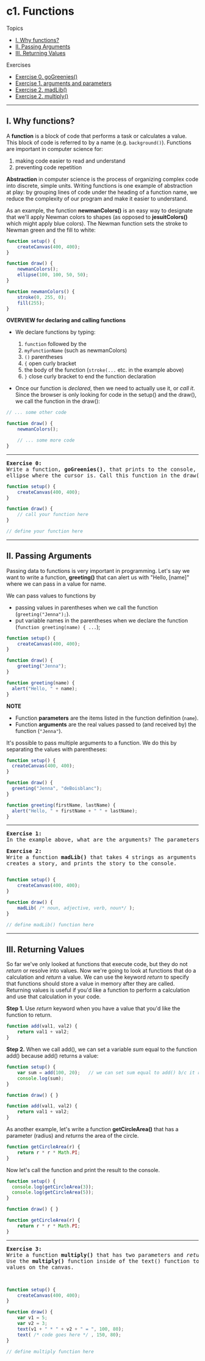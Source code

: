 # c1. Functions

Topics
* [I. Why functions?](#i-why-functions)
* [II. Passing Arguments](#ii-passing-arguments)
* [III. Returning Values](#iii-returning-values)

Exercises
* [Exercise 0. goGreenies()](#ex0)
* [Exercise 1. arguments and parameters](#ex1)
* [Exercise 2. madLib()](#ex2)
* [Exercise 2. multiply()](#ex3)

---

## I. Why functions?

A **function** is a block of code that performs a task or calculates a value. This block of code is referred to by a name (e.g. `background()`). Functions are important in computer science for:

1. making code easier to read and understand
2. preventing code repetition

**Abstraction** in computer science is the process of organizing complex code into discrete, simple units. Writing functions is one example of abstraction at play: by grouping lines of code under the heading of a function name, we reduce the complexity of our program and make it easier to understand.

As an example, the function **newmanColors()** is an easy way to designate that we'll apply Newman colors to shapes (as opposed to **jesuitColors()** which might apply blue colors). The Newman function sets the stroke to Newman green and the fill to white:

```javascript
function setup() {
    createCanvas(400, 400);
}

function draw() {
    newmanColors();
    ellipse(100, 100, 50, 50);
}

function newmanColors() {
    stroke(0, 255, 0);
    fill(255);
}


```

**OVERVIEW for declaring and calling functions**

* We declare functions by typing:

  1. `function` followed by the
  2. `myFunctionName` (such as newmanColors)
  3. `()` parentheses
  4. `{` open curly bracket
  5. the body of the function (`stroke(...` etc. in the example above)
  6. `}` close curly bracket to end the function declaration

* Once our function is *declared*, then we need to actually use it, or *call it*. Since the browser is only looking for code in the setup() and the draw(), we call the function in the draw():

```javascript
// ... some other code

function draw() {
    newmanColors();

    // ... some more code
}
```

---

<a name="ex0"></a>
<pre>
<b>Exercise 0:</b>
Write a function, <b>goGreenies()</b>, that prints to the console, "Go Greenies!" and draws a green
ellipse where the cursor is. Call this function in the draw().
</pre>

```javascript
function setup() {
    createCanvas(400, 400);
}

function draw() {
    // call your function here
}

// define your function here
```

---

## II. Passing Arguments

Passing data to functions is very important in programming. Let's say we want to write a function, **greeting()** that can alert us with "Hello, [name]" where we can pass in a value for name.

We can pass values to functions by
* passing values in parentheses when we call the function (`greeting("Jenna");`).
* put variable names in the parentheses when we declare the function (`function greeting(name) { ...`);

```javascript
function setup() {
    createCanvas(400, 400);
}

function draw() {
    greeting("Jenna");   
}

function greeting(name) {
  alert("Hello, " + name);
}
```

**NOTE**
* Function **parameters** are the items listed in the function definition (`name`).
* Function **arguments** are the real values passed to (and received by) the function (`"Jenna"`).

It's possible to pass multiple arguments to a function. We do this by separating the values with parentheses:

```javascript
function setup() {
  createCanvas(400, 400);
}

function draw() {
  greeting("Jenna", "deBoisblanc");   
}

function greeting(firstName, lastName) {
  alert("Hello, " + firstName + " " + lastName);
}
```

---

<a name="ex1"></a>
<pre>
<b>Exercise 1:</b>
In the example above, what are the arguments? The parameters?
</pre>

<a name="ex2"></a>
<pre>
<b>Exercise 2:</b>
Write a function <b>madLib()</b> that takes 4 strings as arguments (noun, adjective, verb, noun),
creates a story, and prints the story to the console.
</pre>

```javascript

function setup() {
    createCanvas(400, 400);
}

function draw() {
    madLib( /* noun, adjective, verb, noun*/ );
}

// define madLib() function here

```

---

## III. Returning Values

So far we've only looked at functions that execute code, but they do not *return* or resolve into values. Now we're going to look at functions that do a calculation and *return* a value. We can use the keyword *return* to specify that functions should store a value in memory after they are called. Returning values is useful if you'd like a function to perform a calculation and use that calculation in your code.


**Step 1.** Use *return* keyword when you have a value that you'd like the function to return.

```javascript
function add(val1, val2) {
    return val1 + val2;
}
```

**Step 2.** When we call add(), we can set a variable *sum* equal to the function add() because add() returns a value:

```javascript
function setup() {
    var sum = add(100, 20);   // we can set sum equal to add() b/c it returns a value
    console.log(sum);
}

function draw() { }

function add(val1, val2) {
    return val1 + val2;
}
```

As another example, let's write a function **getCircleArea()** that has a parameter (radius) and *returns* the area of the circle.

```javascript
function getCircleArea(r) {
    return r * r * Math.PI;
}
```

Now let's call the function and print the result to the console.

```javascript
function setup() {
  console.log(getCircleArea(3));
  console.log(getCircleArea(5));
}

function draw() { }

function getCircleArea(r) {
    return r * r * Math.PI;
}
```

---

<a name="ex3"></a>
<pre>
<b>Exercise 3:</b>
Write a function <b>multiply()</b> that has two parameters and <em>returns</em> their product.
Use the <b>multiply()</b> function inside of the text() function to display the product of two
values on the canvas.

</pre>

```javascript

function setup() {
    createCanvas(400, 400);
}

function draw() {
    var v1 = 5;
    var v2 = 3;
    text(v1 + " * " + v2 + " = ", 100, 80);
    text( /* code goes here */ , 150, 80);
}

// define multiply function here

```
